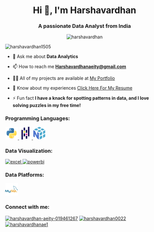 <h1 align="center">Hi 👋, I'm Harshavardhan</h1>
<h3 align="center">A passionate Data Analyst from India</h3>
<p align="center">
  <img src="https://res.cloudinary.com/dfwxtlwwp/image/upload/v1732433485/Picsart_24-11-24_12-57-29-204_pziijf.jpg" alt="harshavardhan" width="700" />
</p>


<p align="left"> <img src="https://komarev.com/ghpvc/?username=harshavardhan1505&label=Profile%20views&color=0e75b6&style=flat" alt="harshavardhan1505" /> </p>

- 💬 Ask me about **Data Analytics**

- 📫 How to reach me **Harshavardhanaeity@gmail.com**
  
- 👨‍💻 All of my projects are available at [My Portfolio](https://harshavardhan1505.github.io/Harshavardhan-Portfolio/)

- 📄 Know about my experiences [Click Here For My Resume](https://drive.google.com/file/d/1UkN6B7IUx95iVKG4Wh6wjUvf8OZBj18h/view?usp=drive_link)

- ⚡ Fun fact **I have a knack for spotting patterns in data, and I love solving puzzles in my free time!**
<h3 align="left">Programming Languages:</h3>
<p align="left">
    <!-- Python -->
  <a href="https://www.python.org" target="_blank" rel="noreferrer">
    <img src="https://raw.githubusercontent.com/devicons/devicon/master/icons/python/python-original.svg" alt="python" width="40" height="40"/>
  </a>
  <!-- Pandas -->
  <a href="https://pandas.pydata.org/" target="_blank" rel="noreferrer">
    <img src="https://raw.githubusercontent.com/devicons/devicon/2ae2a900d2f041da66e950e4d48052658d850630/icons/pandas/pandas-original.svg" alt="pandas" width="40" height="40"/>
    <!-- Numpy -->
  <a href="https://numpy.org/" target="_blank" rel="noreferrer">
    <img src="https://raw.githubusercontent.com/devicons/devicon/master/icons/numpy/numpy-original.svg" alt="numpy" width="40" height="40"/>
</a>
</p>

<h3 align="left">Data Visualization:</h3>
<p align="left">
  <!-- Excel -->
  <a href="https://www.microsoft.com/en-us/microsoft-365/excel" target="_blank" rel="noreferrer">
    <img src="https://icons.veryicon.com/png/o/miscellaneous/logo-design-of-lingzhuyun/icon-file-type-excel.png" alt="excel" width="40" height="40"/> 
  </a>
  <!-- Power BI -->
  <a href="https://powerbi.microsoft.com/" target="_blank" rel="noreferrer">
    <img src="https://upload.wikimedia.org/wikipedia/commons/thumb/c/cf/New_Power_BI_Logo.svg/1200px-New_Power_BI_Logo.svg.png" alt="powerbi" width="40" height="40"/>
  </a>
</p>

<h3 align="left">Data Platforms:</h3>
<p align="left">
  <!-- MySQL -->
  <a href="https://www.mysql.com/" target="_blank" rel="noreferrer">
    <img src="https://raw.githubusercontent.com/devicons/devicon/master/icons/mysql/mysql-original-wordmark.svg" alt="mysql" width="40" height="40"/>
  </a>
  </p>


<h3 align="left">Connect with me:</h3>
<p align="left">
<a href="https://linkedin.com/in/harshavardhan-aeity-019461267" target="blank"><img align="center" src="https://raw.githubusercontent.com/rahuldkjain/github-profile-readme-generator/master/src/images/icons/Social/linked-in-alt.svg" alt="harshavardhan-aeity-019461267" height="30" width="40" /></a>
<a href="https://kaggle.com/harshavardhan0022" target="blank"><img align="center" src="https://raw.githubusercontent.com/rahuldkjain/github-profile-readme-generator/master/src/images/icons/Social/kaggle.svg" alt="harshavardhan0022" height="30" width="40" /></a>
<a href="https://www.hackerrank.com/harshavardhanae1" target="blank"><img align="center" src="https://raw.githubusercontent.com/rahuldkjain/github-profile-readme-generator/master/src/images/icons/Social/hackerrank.svg" alt="harshavardhanae1" height="30" width="40" /></a>
</p>


